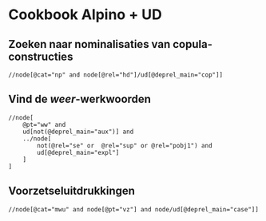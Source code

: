 # Cookbook Alpino + UD

## Zoeken naar nominalisaties van copula-constructies

```xquery
//node[@cat="np" and node[@rel="hd"]/ud[@deprel_main="cop"]]
```

## Vind de *weer*-werkwoorden

```xquery
//node[
    @pt="ww" and
    ud[not(@deprel_main="aux")] and
    ../node[
        not(@rel="se" or  @rel="sup" or @rel="pobj1") and
        ud[@deprel_main="expl"]
    ]
]
```

## Voorzetseluitdrukkingen

```xquery
//node[@cat="mwu" and node[@pt="vz"] and node/ud[@deprel_main="case"]]
```
